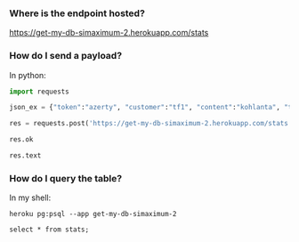 ### Where is the endpoint hosted?

https://get-my-db-simaximum-2.herokuapp.com/stats

### How do I send a payload?

In python:

```python
import requests

json_ex = {"token":"azerty", "customer":"tf1", "content":"kohlanta", "timespan":30000, "p2p":456, "cdn":123, "sessionDuration": 120000}

res = requests.post('https://get-my-db-simaximum-2.herokuapp.com/stats', json=json_ex)

res.ok

res.text
```


### How do I query the table?

In my shell:

```shell
heroku pg:psql --app get-my-db-simaximum-2

select * from stats;
```